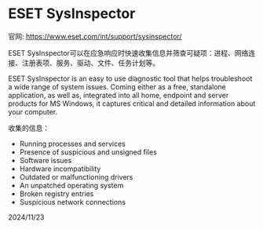 # ESET SysInspector

官网: https://www.eset.com/int/support/sysinspector/

ESET SysInspector可以在应急响应时快速收集信息并筛查可疑项：进程、网络连接、注册表项、服务、驱动、文件、任务计划等。

ESET SysInspector is an easy to use diagnostic tool that helps troubleshoot a wide range of system issues. Coming either as a free, standalone application, as well as, integrated into all home, endpoint and server products for MS Windows, it captures critical and detailed information about your computer.

收集的信息：
- Running processes and services
- Presence of suspicious and unsigned files
- Software issues
- Hardware incompatibility
- Outdated or malfunctioning drivers
- An unpatched operating system
- Broken registry entries
- Suspicious network connections


2024/11/23
